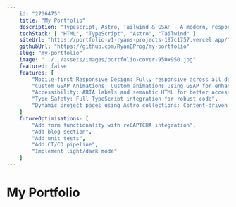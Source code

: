 ```yaml
---
    id: "2736475"
    title: "My Portfolio"
    description: "Typescript, Astro, Tailwind & GSAP - A modern, responsive portfolio website showcasing my work as a Full Stack Developer. Built with Astro for optimal performance and user experience."
    techStack: [ "HTML", "TypeScript", "Astro", "Tailwind" ]
    siteUrl: "https://portfolio-v1-ryans-projects-197c1757.vercel.app/"
    githubUrl: "https://github.com/RyanBProg/my-portfolio"
    slug: "my-portfolio"
    image: "../../assets/images/portfolio-cover-950x950.jpg"
    featured: false
    features: [
        "Mobile-first Responsive Design: Fully responsive across all device sizes",
        "Custom GSAP Animations: Custom animations using GSAP for enhanced user experience",
        "Accessibility: ARIA labels and semantic HTML for better accessibility",
        "Type Safety: Full TypeScript integration for robust code",
        "Dynamic project pages using Astro collections: Content-driven pages with automatic routing and type-safe schemas"
    ]
    futureOptimisations: [
        "Add form functionality with reCAPTCHA integration",
        "Add blog section",
        "Add unit tests",
        "Add CI/CD pipeline",
        "Implement light/dark mode"
    ]
---
```


# My Portfolio
